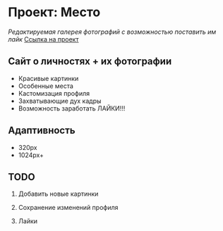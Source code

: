 # Проект: Место

*Редактируемая галерея фотографий с возможностью поставить им лайк*
[Ссылка на проект](https://artemschirov.github.io/mesto/index.html)

## Сайт о личностях + их фотографии

* Красивые картинки
* Особенные места
* Кастомизация профиля
* Захватывающие дух кадры
* Возможность заработать ЛАЙКИ!!!

## Адаптивность

* 320px
* 1024px+

## TODO

1. Добавить новые картинки

2. Сохранение изменений профиля

3. Лайки
